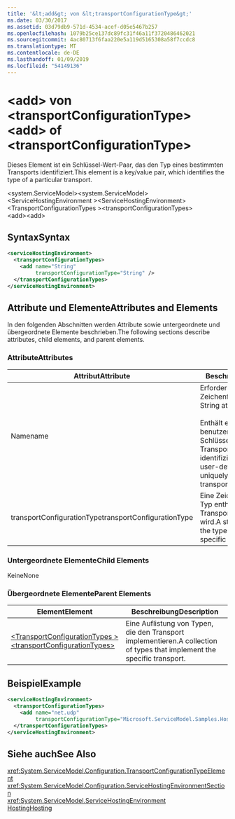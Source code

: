 ```yaml
---
title: '&lt;add&gt; von &lt;transportConfigurationType&gt;'
ms.date: 03/30/2017
ms.assetid: 03d79db9-571d-4534-acef-d05e5467b257
ms.openlocfilehash: 1079b25ce137dc89fc31f46a11f3720486462021
ms.sourcegitcommit: 4ac80713f6faa220e5a119d5165308a58f7ccdc8
ms.translationtype: MT
ms.contentlocale: de-DE
ms.lasthandoff: 01/09/2019
ms.locfileid: "54149136"
---
```

# <a name="ltaddgt-of-lttransportconfigurationtypegt"></a><span data-ttu-id="94f45-102">&lt;add&gt; von &lt;transportConfigurationType&gt;</span><span class="sxs-lookup"><span data-stu-id="94f45-102">&lt;add&gt; of &lt;transportConfigurationType&gt;</span></span>
<span data-ttu-id="94f45-103">Dieses Element ist ein Schlüssel-Wert-Paar, das den Typ eines bestimmten Transports identifiziert.</span><span class="sxs-lookup"><span data-stu-id="94f45-103">This element is a key/value pair, which identifies the type of a particular transport.</span></span>  
  
 <span data-ttu-id="94f45-104">\<system.ServiceModel></span><span class="sxs-lookup"><span data-stu-id="94f45-104">\<system.ServiceModel></span></span>  
<span data-ttu-id="94f45-105">\<ServiceHostingEnvironment ></span><span class="sxs-lookup"><span data-stu-id="94f45-105">\<ServiceHostingEnvironment></span></span>  
<span data-ttu-id="94f45-106">\<TransportConfigurationTypes ></span><span class="sxs-lookup"><span data-stu-id="94f45-106">\<transportConfigurationTypes></span></span>  
<span data-ttu-id="94f45-107">\<add></span><span class="sxs-lookup"><span data-stu-id="94f45-107">\<add></span></span>  
  
## <a name="syntax"></a><span data-ttu-id="94f45-108">Syntax</span><span class="sxs-lookup"><span data-stu-id="94f45-108">Syntax</span></span>  
  
```xml  
<serviceHostingEnvironment>
  <transportConfigurationTypes>
    <add name="String"
         transportConfigurationType="String" />
  </transportConfigurationTypes>
</serviceHostingEnvironment>
```  
  
## <a name="attributes-and-elements"></a><span data-ttu-id="94f45-109">Attribute und Elemente</span><span class="sxs-lookup"><span data-stu-id="94f45-109">Attributes and Elements</span></span>  
 <span data-ttu-id="94f45-110">In den folgenden Abschnitten werden Attribute sowie untergeordnete und übergeordnete Elemente beschrieben.</span><span class="sxs-lookup"><span data-stu-id="94f45-110">The following sections describe attributes, child elements, and parent elements.</span></span>  
  
### <a name="attributes"></a><span data-ttu-id="94f45-111">Attribute</span><span class="sxs-lookup"><span data-stu-id="94f45-111">Attributes</span></span>  
  
|<span data-ttu-id="94f45-112">Attribut</span><span class="sxs-lookup"><span data-stu-id="94f45-112">Attribute</span></span>|<span data-ttu-id="94f45-113">Beschreibung</span><span class="sxs-lookup"><span data-stu-id="94f45-113">Description</span></span>|  
|---------------|-----------------|  
|<span data-ttu-id="94f45-114">Name</span><span class="sxs-lookup"><span data-stu-id="94f45-114">name</span></span>|<span data-ttu-id="94f45-115">Erforderliches Zeichenfolgeattribut.</span><span class="sxs-lookup"><span data-stu-id="94f45-115">Required String attribute.</span></span><br /><br /> <span data-ttu-id="94f45-116">Enthält einen benutzerdefinierten Schlüssel, mit dem der Transporttyp eindeutig identifiziert wird.</span><span class="sxs-lookup"><span data-stu-id="94f45-116">Contains a user-defined key that uniquely identifies the transport type.</span></span>|  
|<span data-ttu-id="94f45-117">transportConfigurationType</span><span class="sxs-lookup"><span data-stu-id="94f45-117">transportConfigurationType</span></span>|<span data-ttu-id="94f45-118">Eine Zeichenfolge, die den Typ enthält, mit dem der Transport implementiert wird.</span><span class="sxs-lookup"><span data-stu-id="94f45-118">A string that contains the type that implements the specific transport.</span></span>|  
  
### <a name="child-elements"></a><span data-ttu-id="94f45-119">Untergeordnete Elemente</span><span class="sxs-lookup"><span data-stu-id="94f45-119">Child Elements</span></span>  
 <span data-ttu-id="94f45-120">Keine</span><span class="sxs-lookup"><span data-stu-id="94f45-120">None</span></span>  
  
### <a name="parent-elements"></a><span data-ttu-id="94f45-121">Übergeordnete Elemente</span><span class="sxs-lookup"><span data-stu-id="94f45-121">Parent Elements</span></span>  
  
|<span data-ttu-id="94f45-122">Element</span><span class="sxs-lookup"><span data-stu-id="94f45-122">Element</span></span>|<span data-ttu-id="94f45-123">Beschreibung</span><span class="sxs-lookup"><span data-stu-id="94f45-123">Description</span></span>|  
|-------------|-----------------|  
|[<span data-ttu-id="94f45-124">\<TransportConfigurationTypes ></span><span class="sxs-lookup"><span data-stu-id="94f45-124">\<transportConfigurationTypes></span></span>](../../../../../docs/framework/configure-apps/file-schema/wcf/transportconfigurationtypes.md)|<span data-ttu-id="94f45-125">Eine Auflistung von Typen, die den Transport implementieren.</span><span class="sxs-lookup"><span data-stu-id="94f45-125">A collection of types that implement the specific transport.</span></span>|  
  
## <a name="example"></a><span data-ttu-id="94f45-126">Beispiel</span><span class="sxs-lookup"><span data-stu-id="94f45-126">Example</span></span>  
  
```xml  
<serviceHostingEnvironment>
  <transportConfigurationTypes>
    <add name="net.udp"
         transportConfigurationType="Microsoft.ServiceModel.Samples.Hosting.HostedUdpTransportConfiguration, UdpActivation, Version=1.0.0.0, Culture=neutral, PublicKeyToken=6fa904d2da1848d6" />
  </transportConfigurationTypes>
</serviceHostingEnvironment>
```  
  
## <a name="see-also"></a><span data-ttu-id="94f45-127">Siehe auch</span><span class="sxs-lookup"><span data-stu-id="94f45-127">See Also</span></span>  
 <xref:System.ServiceModel.Configuration.TransportConfigurationTypeElement>  
 <xref:System.ServiceModel.Configuration.ServiceHostingEnvironmentSection>  
 <xref:System.ServiceModel.ServiceHostingEnvironment>  
 [<span data-ttu-id="94f45-128">Hosting</span><span class="sxs-lookup"><span data-stu-id="94f45-128">Hosting</span></span>](../../../../../docs/framework/wcf/feature-details/hosting.md)

